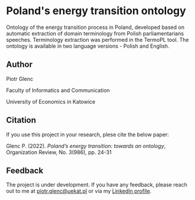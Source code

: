 
# Poland's energy transition ontology

Ontology of the energy transition process in Poland, developed based on
automatic extraction of domain terminology from Polish parliamentarians speeches.
Terminology extraction was performed in the TermoPL tool. The ontology is available in two language versions - Polish and English.


## Author
Piotr Glenc

Faculty of Informatics and Communication

University of Economics in Katowice
## Citation

If you use this project in your research, plese cite the below paper:

Glenc P. (2022). *Poland’s energy transition: towards an ontology*, Organization Review, No. 3(986), pp. 24-31
## Feedback

The project is under development. If you have any feedback, please reach out to
me at piotr.glenc@uekat.pl or via my [LinkedIn profile](https://www.linkedin.com/in/piotrglenc
).

